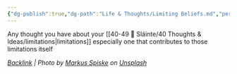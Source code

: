 ```yaml
---
{"dg-publish":true,"dg-path":"Life & Thoughts/Limiting Beliefs.md","permalink":"/life-and-thoughts/limiting-beliefs/","title":"limiting beliefs","noteIcon":"","created":"2023-07-10T13:24:34","updated":"2023-07-27T21:20:14.715-04:00"}
---
```



Any thought you have about your [[40-49 🔅 Sláinte/40 Thoughts & Ideas/limitations\|limitations]] especially one that contributes to those limitations itself

*[Backlink](https://unsplash.com/photos/dMh1A35w_BE) | Photo by [Markus Spiske](https://unsplash.com/@markusspiske?utm_source=Obsidian%20Image%20Inserter%20Plugin&utm_medium=referral) on [Unsplash](https://unsplash.com/?utm_source=Obsidian%20Image%20Inserter%20Plugin&utm_medium=referral)*
